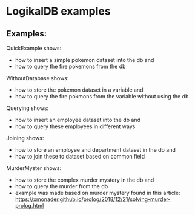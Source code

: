 # LogikalDB examples

## Examples:
QuickExample shows:
- how to insert a simple pokemon dataset into the db and
- how to query the fire pokemons from the db

WithoutDatabase shows:
- how to store the pokemon dataset in a variable and
- how to query the fire pokmons from the variable without using the db

Querying shows:
- how to insert an employee dataset into the db and
- how to query these employees in different ways

Joining shows:
- how to store an employee and department dataset in the db and
- how to join these to dataset based on common field

MurderMyster shows:
- how to store the complex murder mystery in the db and
- how to query the murder from the db
- example was made based on murder mystery found in this article: https://xmonader.github.io/prolog/2018/12/21/solving-murder-prolog.html
